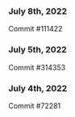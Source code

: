 ### July 8th, 2022

Commit #111422

### July 5th, 2022

Commit #314353


### July 4th, 2022

Commit #72281
